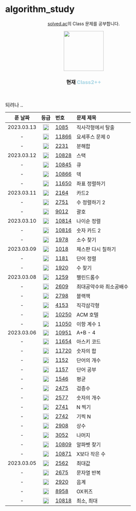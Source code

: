 # algorithm_study

<div align="center">
  <p>
    <a href="https://solved.ac/class">solved.ac</a>의 Class 문제를 공부합니다.
  </p>
  <img src="https://static.solved.ac/class/c2s.svg" height="128px" width="128px" style="pointer-events: none"/>
  <h3>현재 <span style="font-weight: 800; color: lightblue;">Class2++</span></h3>
</div>

<br>
<div>
<table align="center">
<caption style="text-align: left">되려나 ..</caption>
  <thead>
    <tr>
      <th>푼 날짜</th>
      <th>등급</th>
      <th align="left">번호</th>
      <th align="left">문제 제목</th>
    </tr>
  </thead>
  <tbody>
    <tr>
      <td align="center">
        2023.03.13
      </td>
      <td align="center">
        <img src="https://static.solved.ac/tier_small/3.svg" height="19px" width="19px" />
      </td>
      <td>
        <a href="https://www.acmicpc.net/problem/1085">1085</a>
      </td>
      <td>직사각형에서 탈출</td>
    </tr>    <tr>
      <td align="center">
        -
      </td>
      <td align="center">
        <img src="https://static.solved.ac/tier_small/7.svg" height="19px" width="19px" />
      </td>
      <td>
        <a href="https://www.acmicpc.net/problem/11866">11866</a>
      </td>
      <td>요세푸스 문제 0</td>
    </tr>    <tr>
      <td align="center">
        -
      </td>
      <td align="center">
        <img src="https://static.solved.ac/tier_small/4.svg" height="19px" width="19px" />
      </td>
      <td>
        <a href="https://www.acmicpc.net/problem/2231">2231</a>
      </td>
      <td>분해합</td>
    </tr>    <tr>
      <td align="center">
        2023.03.12
      </td>
      <td align="center">
        <img src="https://static.solved.ac/tier_small/7.svg" height="19px" width="19px" />
      </td>
      <td>
        <a href="https://www.acmicpc.net/problem/10828">10828</a>
      </td>
      <td>스택</td>
    </tr>    <tr>
      <td align="center">
        -
      </td>
      <td align="center">
        <img src="https://static.solved.ac/tier_small/7.svg" height="19px" width="19px" />
      </td>
      <td>
        <a href="https://www.acmicpc.net/problem/10845">10845</a>
      </td>
      <td>큐</td>
    </tr>    <tr>
      <td align="center">
        -
      </td>
      <td align="center">
        <img src="https://static.solved.ac/tier_small/7.svg" height="19px" width="19px" />
      </td>
      <td>
        <a href="https://www.acmicpc.net/problem/10866">10866</a>
      </td>
      <td>덱</td>
    </tr>    <tr>
      <td align="center">
        -
      </td>
      <td align="center">
        <img src="https://static.solved.ac/tier_small/6.svg" height="19px" width="19px" />
      </td>
      <td>
        <a href="https://www.acmicpc.net/problem/11650">11650</a>
      </td>
      <td>좌표 정렬하기</td>
    </tr>    <tr>
      <td align="center">
        2023.03.11
      </td>
      <td align="center">
        <img src="https://static.solved.ac/tier_small/7.svg" height="19px" width="19px" />
      </td>
      <td>
        <a href="https://www.acmicpc.net/problem/2164">2164</a>
      </td>
      <td>카드2</td>
    </tr>    <tr>
      <td align="center">
        -
      </td>
      <td align="center">
        <img src="https://static.solved.ac/tier_small/6.svg" height="19px" width="19px" />
      </td>
      <td>
        <a href="https://www.acmicpc.net/problem/2751">2751</a>
      </td>
      <td>수 정렬하기 2</td>
    </tr>    <tr>
      <td align="center">
        -
      </td>
      <td align="center">
        <img src="https://static.solved.ac/tier_small/7.svg" height="19px" width="19px" />
      </td>
      <td>
        <a href="https://www.acmicpc.net/problem/9012">9012</a>
      </td>
      <td>괄호</td>
    </tr>    <tr>
      <td align="center">
        2023.03.10
      </td>
      <td align="center">
        <img src="https://static.solved.ac/tier_small/7.svg" height="19px" width="19px" />
      </td>
      <td>
        <a href="https://www.acmicpc.net/problem/10814">10814</a>
      </td>
      <td>나이순 정렬</td>
    </tr>    <tr>
      <td align="center">
        -
      </td>
      <td align="center">
        <img src="https://static.solved.ac/tier_small/7.svg" height="19px" width="19px" />
      </td>
      <td>
        <a href="https://www.acmicpc.net/problem/10816">10816</a>
      </td>
      <td>숫자 카드 2</td>
    </tr>    <tr>
      <td align="center">
        -
      </td>
      <td align="center">
        <img src="https://static.solved.ac/tier_small/7.svg" height="19px" width="19px" />
      </td>
      <td>
        <a href="https://www.acmicpc.net/problem/1978">1978</a>
      </td>
      <td>소수 찾기</td>
    </tr>    <tr>
      <td align="center">
        2023.03.09
      </td>
      <td align="center">
        <img src="https://static.solved.ac/tier_small/7.svg" height="19px" width="19px" />
      </td>
      <td>
        <a href="https://www.acmicpc.net/problem/1018">1018</a>
      </td>
      <td>체스판 다시 칠하기</td>
    </tr>    <tr>
      <td align="center">
        -
      </td>
      <td align="center">
        <img src="https://static.solved.ac/tier_small/6.svg" height="19px" width="19px" />
      </td>
      <td>
        <a href="https://www.acmicpc.net/problem/1181">1181</a>
      </td>
      <td>단어 정렬</td>
    </tr>    <tr>
      <td align="center">
        -
      </td>
      <td align="center">
        <img src="https://static.solved.ac/tier_small/7.svg" height="19px" width="19px" />
      </td>
      <td>
        <a href="https://www.acmicpc.net/problem/1920">1920</a>
      </td>
      <td>수 찾기</td>
    </tr>    <tr>
      <td align="center">
        2023.03.08
      </td>
      <td align="center">
        <img src="https://static.solved.ac/tier_small/5.svg" height="19px" width="19px" />
      </td>
      <td>
        <a href="https://www.acmicpc.net/problem/1259">1259</a>
      </td>
      <td>팰린드롬수</td>
    </tr>    <tr>
      <td align="center">
        -
      </td>
      <td align="center">
        <img src="https://static.solved.ac/tier_small/5.svg" height="19px" width="19px" />
      </td>
      <td>
        <a href="https://www.acmicpc.net/problem/2609">2609</a>
      </td>
      <td>최대공약수와 최소공배수</td>
    </tr>    <tr>
      <td align="center">
        -
      </td>
      <td align="center">
        <img src="https://static.solved.ac/tier_small/4.svg" height="19px" width="19px" />
      </td>
      <td>
        <a href="https://www.acmicpc.net/problem/2798">2798</a>
      </td>
      <td>블랙잭</td>
    </tr>    <tr>
      <td align="center">
        -
      </td>
      <td align="center">
        <img src="https://static.solved.ac/tier_small/3.svg" height="19px" width="19px" />
      </td>
      <td>
        <a href="https://www.acmicpc.net/problem/4153">4153</a>
      </td>
      <td>직각삼각형</td>
    </tr>    <tr>
      <td align="center">
        -
      </td>
      <td align="center">
        <img src="https://static.solved.ac/tier_small/3.svg" height="19px" width="19px" />
      </td>
      <td>
        <a href="https://www.acmicpc.net/problem/10250">10250</a>
      </td>
      <td>ACM 호텔</td>
    </tr>    <tr>
      <td align="center">
        -
      </td>
      <td align="center">
        <img src="https://static.solved.ac/tier_small/5.svg" height="19px" width="19px" />
      </td>
      <td>
        <a href="https://www.acmicpc.net/problem/11050">11050</a>
      </td>
      <td>이항 계수 1</td>
    </tr>    <tr>
      <td align="center">
        2023.03.06
      </td>
      <td align="center">
        <img src="https://static.solved.ac/tier_small/sprout.svg" height="19px" width="19px" />
      </td>
      <td>
        <a href="https://www.acmicpc.net/problem/10951">10951</a>
      </td>
      <td>A+B - 4</td>
    </tr>    <tr>
      <td align="center">
        -
      </td>
      <td align="center">
        <img src="https://static.solved.ac/tier_small/sprout.svg" height="19px" width="19px" />
      </td>
      <td>
        <a href="https://www.acmicpc.net/problem/11654">11654</a>
      </td>
      <td>아스키 코드</td>
    </tr>    <tr>
      <td align="center">
        -
      </td>
      <td align="center">
        <img src="https://static.solved.ac/tier_small/2.svg" height="19px" width="19px" />
      </td>
      <td>
        <a href="https://www.acmicpc.net/problem/11720">11720</a>
      </td>
      <td>숫자의 합</td>
    </tr>    <tr>
      <td align="center">
        -
      </td>
      <td align="center">
        <img src="https://static.solved.ac/tier_small/4.svg" height="19px" width="19px" />
      </td>
      <td>
        <a href="https://www.acmicpc.net/problem/1152">1152</a>
      </td>
      <td>단어의 개수</td>
    </tr>    <tr>
      <td align="center">
        -
      </td>
      <td align="center">
        <img src="https://static.solved.ac/tier_small/5.svg" height="19px" width="19px" />
      </td>
      <td>
        <a href="https://www.acmicpc.net/problem/1157">1157</a>
      </td>
      <td>단어 공부</td>
    </tr>    <tr>
      <td align="center">
        -
      </td>
      <td align="center">
        <img src="https://static.solved.ac/tier_small/5.svg" height="19px" width="19px" />
      </td>
      <td>
        <a href="https://www.acmicpc.net/problem/1546">1546</a>
      </td>
      <td>평균</td>
    </tr>    <tr>
      <td align="center">
        -
      </td>
      <td align="center">
        <img src="https://static.solved.ac/tier_small/sprout.svg" height="19px" width="19px" />
      </td>
      <td>
        <a href="https://www.acmicpc.net/problem/2475">2475</a>
      </td>
      <td>검증수</td>
    </tr>    <tr>
      <td align="center">
        -
      </td>
      <td align="center">
        <img src="https://static.solved.ac/tier_small/4.svg" height="19px" width="19px" />
      </td>
      <td>
        <a href="https://www.acmicpc.net/problem/2577">2577</a>
      </td>
      <td>숫자의 개수</td>
    </tr>    <tr>
      <td align="center">
        -
      </td>
      <td align="center">
        <img src="https://static.solved.ac/tier_small/sprout.svg" height="19px" width="19px" />
      </td>
      <td>
        <a href="https://www.acmicpc.net/problem/2741">2741</a>
      </td>
      <td>N 찍기</td>
    </tr>    <tr>
      <td align="center">
        -
      </td>
      <td align="center">
        <img src="https://static.solved.ac/tier_small/2.svg" height="19px" width="19px" />
      </td>
      <td>
        <a href="https://www.acmicpc.net/problem/2742">2742</a>
      </td>
      <td>기찍 N</td>
    </tr>    <tr>
      <td align="center">
        -
      </td>
      <td align="center">
        <img src="https://static.solved.ac/tier_small/4.svg" height="19px" width="19px" />
      </td>
      <td>
        <a href="https://www.acmicpc.net/problem/2908">2908</a>
      </td>
      <td>상수</td>
    </tr>    <tr>
      <td align="center">
        -
      </td>
      <td align="center">
        <img src="https://static.solved.ac/tier_small/4.svg" height="19px" width="19px" />
      </td>
      <td>
        <a href="https://www.acmicpc.net/problem/3052">3052</a>
      </td>
      <td>나머지</td>
    </tr>    <tr>
      <td align="center">
        -
      </td>
      <td align="center">
        <img src="https://static.solved.ac/tier_small/sprout.svg" height="19px" width="19px" />
      </td>
      <td>
        <a href="https://www.acmicpc.net/problem/10809">10809</a>
      </td>
      <td>알파벳 찾기</td>
    </tr>    <tr>
      <td align="center">
        -
      </td>
      <td align="center">
        <img src="https://static.solved.ac/tier_small/sprout.svg" height="19px" width="19px" />
      </td>
      <td>
        <a href="https://www.acmicpc.net/problem/10871">10871</a>
      </td>
      <td>X보다 작은 수</td>
    </tr>    <tr>
      <td align="center">
        2023.03.05
      </td>
      <td align="center">
        <img src="https://static.solved.ac/tier_small/3.svg" height="19px" width="19px" />
      </td>
      <td>
        <a href="https://www.acmicpc.net/problem/2562">2562</a>
      </td>
      <td>최대값</td>
    </tr>    <tr>
      <td align="center">
        -
      </td>
      <td align="center">
        <img src="https://static.solved.ac/tier_small/4.svg" height="19px" width="19px" />
      </td>
      <td>
        <a href="https://www.acmicpc.net/problem/2675">2675</a>
      </td>
      <td>문자열 반복</td>
    </tr>    <tr>
      <td align="center">
        -
      </td>
      <td align="center">
        <img src="https://static.solved.ac/tier_small/4.svg" height="19px" width="19px" />
      </td>
      <td>
        <a href="https://www.acmicpc.net/problem/2920">2920</a>
      </td>
      <td>음계</td>
    </tr>    <tr>
      <td align="center">
        -
      </td>
      <td align="center">
        <img src="https://static.solved.ac/tier_small/4.svg" height="19px" width="19px" />
      </td>
      <td>
        <a href="https://www.acmicpc.net/problem/8958">8958</a>
      </td>
      <td>OX퀴즈</td>
    </tr>    <tr>
      <td align="center">
        -
      </td>
      <td align="center">
        <img src="https://static.solved.ac/tier_small/3.svg" height="19px" width="19px" />
      </td>
      <td>
        <a href="https://www.acmicpc.net/problem/10818">10818</a>
      </td>
      <td>최소, 최대</td>
    </tr>
  </tbody>
</table>
</div>
